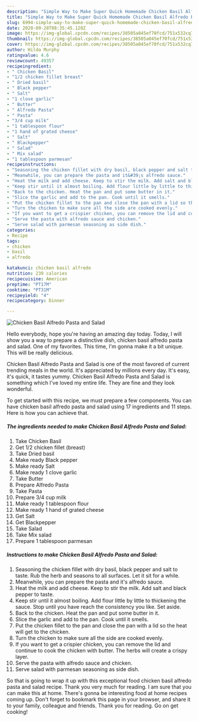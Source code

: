```yaml
---
description: "Simple Way to Make Super Quick Homemade Chicken Basil Alfredo Pasta and Salad"
title: "Simple Way to Make Super Quick Homemade Chicken Basil Alfredo Pasta and Salad"
slug: 6994-simple-way-to-make-super-quick-homemade-chicken-basil-alfredo-pasta-and-salad
date: 2020-09-28T08:35:45.128Z
image: https://img-global.cpcdn.com/recipes/38505a045ef70fcd/751x532cq70/chicken-basil-alfredo-pasta-and-salad-recipe-main-photo.jpg
thumbnail: https://img-global.cpcdn.com/recipes/38505a045ef70fcd/751x532cq70/chicken-basil-alfredo-pasta-and-salad-recipe-main-photo.jpg
cover: https://img-global.cpcdn.com/recipes/38505a045ef70fcd/751x532cq70/chicken-basil-alfredo-pasta-and-salad-recipe-main-photo.jpg
author: Hilda Murphy
ratingvalue: 4.6
reviewcount: 49357
recipeingredient:
- " Chicken Basil"
- "1/2 chicken fillet breast"
- " Dried basil"
- " Black pepper"
- " Salt"
- "1 clove garlic"
- " Butter"
- " Alfredo Pasta"
- " Pasta"
- "3/4 cup milk"
- "1 tablespoon flour"
- "1 hand of grated cheese"
- " Salt"
- " Blackpepper"
- " Salad"
- " Mix salad"
- "1 tablespoon parmesan"
recipeinstructions:
- "Seasoning the chicken fillet with dry basil, black pepper and salt to taste. Rub the herb and seasons to all surfaces. Let it sit for a while."
- "Meanwhile, you can prepare the pasta and it&#39;s alfredo sauce."
- "Heat the milk and add cheese. Keep to stir the milk. Add salt and black pepper to taste."
- "Keep stir until it almost boiling. Add flour little by little to thickening the sauce. Stop until you have reach the consistency you like. Set aside."
- "Back to the chicken. Heat the pan and put some butter in it."
- "Slice the garlic and add to the pan. Cook until it smells."
- "Put the chicken fillet to the pan and close the pan with a lid so the heat will get to the chicken."
- "Turn the chicken to make sure all the side are cooked evenly."
- "If you want to get a crispier chicken, you can remove the lid and continue to cook the chicken with butter. The herbs will create a crispy layer."
- "Serve the pasta with alfredo sauce and chicken."
- "Serve salad with parmesan seasoning as side dish."
categories:
- Recipe
tags:
- chicken
- basil
- alfredo

katakunci: chicken basil alfredo 
nutrition: 239 calories
recipecuisine: American
preptime: "PT17M"
cooktime: "PT31M"
recipeyield: "4"
recipecategory: Dinner

---
```



![Chicken Basil Alfredo Pasta and Salad](https://img-global.cpcdn.com/recipes/38505a045ef70fcd/751x532cq70/chicken-basil-alfredo-pasta-and-salad-recipe-main-photo.jpg)

Hello everybody, hope you're having an amazing day today. Today, I will show you a way to prepare a distinctive dish, chicken basil alfredo pasta and salad. One of my favorites. This time, I'm gonna make it a bit unique. This will be really delicious.

Chicken Basil Alfredo Pasta and Salad is one of the most favored of current trending meals in the world. It's appreciated by millions every day. It's easy, it's quick, it tastes yummy. Chicken Basil Alfredo Pasta and Salad is something which I've loved my entire life. They are fine and they look wonderful.




To get started with this recipe, we must prepare a few components. You can have chicken basil alfredo pasta and salad using 17 ingredients and 11 steps. Here is how you can achieve that.

<!--inarticleads1-->

##### The ingredients needed to make Chicken Basil Alfredo Pasta and Salad:

1. Take  Chicken Basil
1. Get 1/2 chicken fillet (breast)
1. Take  Dried basil
1. Make ready  Black pepper
1. Make ready  Salt
1. Make ready 1 clove garlic
1. Take  Butter
1. Prepare  Alfredo Pasta
1. Take  Pasta
1. Prepare 3/4 cup milk
1. Make ready 1 tablespoon flour
1. Make ready 1 hand of grated cheese
1. Get  Salt
1. Get  Blackpepper
1. Take  Salad
1. Take  Mix salad
1. Prepare 1 tablespoon parmesan




<!--inarticleads2-->

##### Instructions to make Chicken Basil Alfredo Pasta and Salad:

1. Seasoning the chicken fillet with dry basil, black pepper and salt to taste. Rub the herb and seasons to all surfaces. Let it sit for a while.
1. Meanwhile, you can prepare the pasta and it&#39;s alfredo sauce.
1. Heat the milk and add cheese. Keep to stir the milk. Add salt and black pepper to taste.
1. Keep stir until it almost boiling. Add flour little by little to thickening the sauce. Stop until you have reach the consistency you like. Set aside.
1. Back to the chicken. Heat the pan and put some butter in it.
1. Slice the garlic and add to the pan. Cook until it smells.
1. Put the chicken fillet to the pan and close the pan with a lid so the heat will get to the chicken.
1. Turn the chicken to make sure all the side are cooked evenly.
1. If you want to get a crispier chicken, you can remove the lid and continue to cook the chicken with butter. The herbs will create a crispy layer.
1. Serve the pasta with alfredo sauce and chicken.
1. Serve salad with parmesan seasoning as side dish.




So that is going to wrap it up with this exceptional food chicken basil alfredo pasta and salad recipe. Thank you very much for reading. I am sure that you can make this at home. There's gonna be interesting food at home recipes coming up. Don't forget to bookmark this page in your browser, and share it to your family, colleague and friends. Thank you for reading. Go on get cooking!
